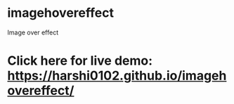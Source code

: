 # imagehovereffect
Image over effect
# Click here for live demo: https://harshi0102.github.io/imagehovereffect/